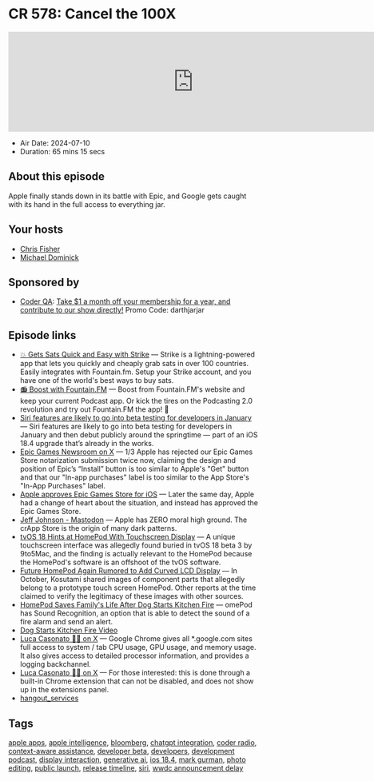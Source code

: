 # CR 578: Cancel the 100X

<iframe src="https://player.fireside.fm/v2/MLf2ZzhC+bnK_VVcp?theme=dark" width="740" height="200" frameborder="0" scrolling="no"></iframe>

* Air Date: 2024-07-10
* Duration: 65 mins 15 secs

## About this episode

Apple finally stands down in its battle with Epic, and Google gets caught with its hand in the full access to everything jar.

## Your hosts
* [Chris Fisher](https://coder.show/hosts/chrislas)
* [Michael Dominick](https://coder.show/hosts/michael)

## Sponsored by

  * [Coder QA](https://jupitersignal.memberful.com/checkout?plan=53334&coupon=darthjarjar): [Take $1 a month off your membership for a year, and contribute to our show directly!](https://jupitersignal.memberful.com/checkout?plan=53334&coupon=darthjarjar) Promo Code: darthjarjar



## Episode links

  * [💥 Gets Sats Quick and Easy with Strike](https://strike.me/ "💥 Gets Sats Quick and Easy with Strike") — Strike is a lightning-powered app that lets you quickly and cheaply grab sats in over 100 countries. Easily integrates with Fountain.fm. Setup your Strike account, and you have one of the world's best ways to buy sats.
  * [📻 Boost with Fountain.FM](https://fountain.fm/show/OWdse4h3MzNbS8Og5RJk "📻 Boost with Fountain.FM") — Boost from Fountain.FM's website and keep your current Podcast app. Or kick the tires on the Podcasting 2.0 revolution and try out Fountain.FM the app! 🚀
  * [Siri features are likely to go into beta testing for developers in January](https://www.bloomberg.com/news/newsletters/2024-07-07/apple-watch-series-10-ultra-3-details-bigger-screens-blood-pressure-challenge-lybjqp0q "Siri features are likely to go into beta testing for developers in January") — Siri features are likely to go into beta testing for developers in January and then debut publicly around the springtime — part of an iOS 18.4 upgrade that’s already in the works. 
  * [Epic Games Newsroom on X](https://x.com/epicnewsroom/status/1809179985682325649?t=E9EIlRX-vHxbQ8g23lQU3A "Epic Games Newsroom on X") — 1/3 Apple has rejected our Epic Games Store notarization submission twice now, claiming the design and position of Epic’s “Install” button is too similar to Apple's "Get" button and that our "In-app purchases" label is too similar to the App Store's "In-App Purchases" label.
  * [Apple approves Epic Games Store for iOS](https://appleinsider.com/articles/24/07/05/apple-green-lights-epic-games-store-in-rapid-reversal "Apple approves Epic Games Store for iOS") — Later the same day, Apple had a change of heart about the situation, and instead has approved the Epic Games Store. 
  * [Jeff Johnson - Mastodon](https://mastodon.social/@lapcatsoftware/112748176479038619 "Jeff Johnson - Mastodon") — Apple has ZERO moral high ground. The crApp Store is the origin of many dark patterns.
  * [tvOS 18 Hints at HomePod With Touchscreen Display](https://www.macrumors.com/2024/07/09/tvos18-homepod-touchscreen-display/ "tvOS 18 Hints at HomePod With Touchscreen Display") — A unique touchscreen interface was allegedly found buried in tvOS 18 beta 3 by 9to5Mac, and the finding is actually relevant to the ‌HomePod‌ because the ‌HomePod‌'s software is an offshoot of the tvOS software.
  * [Future HomePod Again Rumored to Add Curved LCD Display](https://www.macrumors.com/2023/12/27/future-homepod-to-add-curved-lcd-display/ "Future HomePod Again Rumored to Add Curved LCD Display") — In October, Kosutami shared images of component parts that allegedly belong to a prototype touch screen ‌HomePod‌. Other reports at the time claimed to verify the legitimacy of these images with other sources.
  * [HomePod Saves Family's Life After Dog Starts Kitchen Fire](https://www.macrumors.com/2024/07/08/homepod-fire-alert/ "HomePod Saves Family's Life After Dog Starts Kitchen Fire") — omePod‌ has Sound Recognition, an option that is able to detect the sound of a fire alarm and send an alert.
  * [Dog Starts Kitchen Fire Video](https://www.facebook.com/csfdpio/videos/776680021302916/ "Dog Starts Kitchen Fire Video")
  * [Luca Casonato 🏳️‍🌈 on X](https://x.com/lcasdev/status/1810696257137959018 "Luca Casonato 🏳️‍🌈 on X") — Google Chrome gives all *.google.com sites full access to system / tab CPU usage, GPU usage, and memory usage. It also gives access to detailed processor information, and provides a logging backchannel.
  * [Luca Casonato 🏳️‍🌈 on X](https://x.com/lcasdev/status/1810696264469868624 "Luca Casonato 🏳️‍🌈 on X") — For those interested: this is done through a built-in Chrome extension that can not be disabled, and does not show up in the extensions panel. 
  * [hangout_services](https://source.chromium.org/chromium/chromium/src/+/main:chrome/browser/resources/hangout_services/ "hangout_services")



## Tags

[apple apps](https://coder.show/tags/apple%20apps), [apple intelligence](https://coder.show/tags/apple%20intelligence), [bloomberg](https://coder.show/tags/bloomberg), [chatgpt integration](https://coder.show/tags/chatgpt%20integration), [coder radio](https://coder.show/tags/coder%20radio), [context-aware assistance](https://coder.show/tags/context-aware%20assistance), [developer beta](https://coder.show/tags/developer%20beta), [developers](https://coder.show/tags/developers), [development podcast](https://coder.show/tags/development%20podcast), [display interaction](https://coder.show/tags/display%20interaction), [generative ai](https://coder.show/tags/generative%20ai), [ios 18.4](https://coder.show/tags/ios%2018.4), [mark gurman](https://coder.show/tags/mark%20gurman), [photo editing](https://coder.show/tags/photo%20editing), [public launch](https://coder.show/tags/public%20launch), [release timeline](https://coder.show/tags/release%20timeline), [siri](https://coder.show/tags/siri), [wwdc announcement delay](https://coder.show/tags/wwdc%20announcement%20delay)